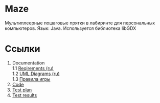 # Maze
Мультиплеерные пошаговые прятки в лабиринте для персональных компьютеров.
Язык: Java.
Используется библиотека libGDX
# Ссылки
1. Documentation <br>
  1.1 [Reqirements (ru)](https://github.com/VictorShedko/Maze/blob/master/Requirements/Reqests.md) <br>
  1.2 [UML Diagrams (ru)](https://github.com/VictorShedko/Maze/tree/master/Diagram) <br>
  1.3 [Правила игры](https://github.com/VictorShedko/Maze/blob/master/Game%20rules/rules.md)<br>
2. [Code](https://github.com/VictorShedko/Maze/tree/master/Code/core/src/com/maze/game)<br>
3. [Test plan](https://github.com/VictorShedko/Maze/blob/master/Testing/TestingPlan.md)<br>
4. [Test results](https://github.com/VictorShedko/Maze/blob/master/Testing/TestResults.md)<br>
